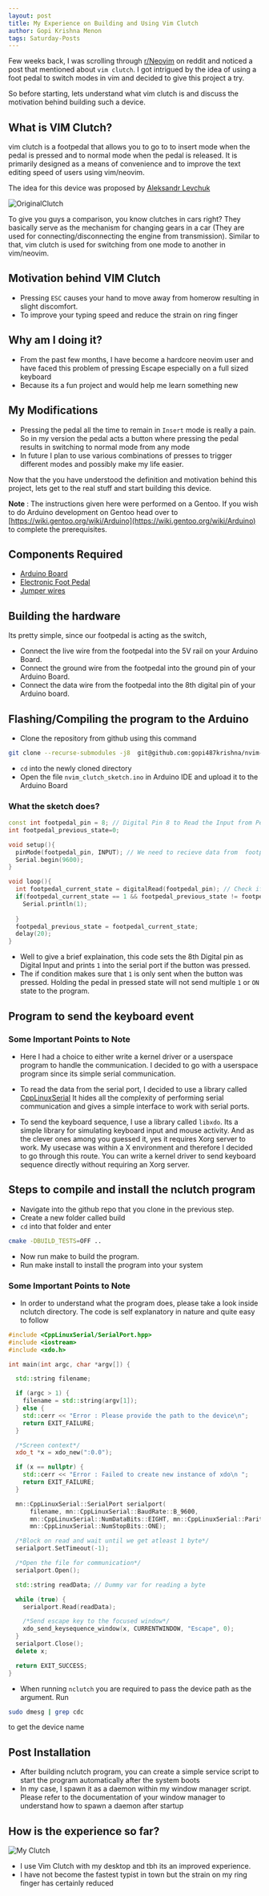 ```yaml
---
layout: post
title: My Experience on Building and Using Vim Clutch
author: Gopi Krishna Menon
tags: Saturday-Posts
---
```


Few weeks back, I was scrolling through [r/Neovim](https://www.reddit.com/r/neovim/) on reddit and noticed a post that mentioned about `vim clutch`. I got intrigued by the idea of using
a foot pedal to switch modes in vim and decided to give this project a try.

So before starting, lets understand what vim clutch is and discuss the motivation behind building such a device.

## What is VIM Clutch?

vim clutch is a footpedal that allows you to go to to insert mode when the pedal is pressed and to normal mode when the pedal is released. 
It is primarily designed as  a means of convenience and to improve the text editing speed of users using vim/neovim.


The idea for this device was proposed by  [Aleksandr Levchuk](https://github.com/alevchuk/vim-clutch) 


![OriginalClutch](/assets/posts_img/2022-10-01-VImClutchExp/original-clutch.jpg)

To give you guys a comparison, you know clutches in cars right? They basically serve as the mechanism for changing gears in a car 
(They are used for connecting/disconnecting the engine from transmission). Similar to that, vim clutch is used for switching from
one mode to another in vim/neovim.

## Motivation behind VIM Clutch

- Pressing `ESC` causes your hand to move away from homerow resulting in slight discomfort.
- To improve your typing speed and reduce the strain on ring finger

## Why am I doing it?

- From the past few months, I have become a hardcore neovim user and have faced this problem of pressing Escape
  especially on a full sized keyboard
- Because its a fun project and would help me learn something new

## My Modifications

- Pressing the pedal all the time to remain in `Insert` mode is really a pain. So in my version
the pedal acts a button where pressing the pedal results in switching to normal mode from any mode
- In future I plan to use various combinations of presses to trigger different modes and possibly make my life easier.

Now that the you have understood the definition and motivation behind this project, lets get to the real stuff and start
building this device.

**Note** : The instructions given here were performed on a Gentoo. If you wish to do Arduino development on Gentoo head over to
[https://wiki.gentoo.org/wiki/Arduino](https://wiki.gentoo.org/wiki/Arduino) to complete the prerequisites.


## Components Required

- [Arduino Board](https://amzn.eu/d/hOcHe6V)
- [Electronic Foot Pedal](https://amzn.eu/d/3CVp30r)
- [Jumper wires](https://amzn.eu/d/3zbHn8s)

## Building the hardware

Its pretty simple, since our footpedal is acting as the switch,
- Connect the live wire from the footpedal into the 5V rail on your Arduino Board.
- Connect the ground wire from the footpedal into the ground pin of your Arduino Board.
- Connect the data wire from the footpedal into the 8th digital pin of your Arduino board.

## Flashing/Compiling the program to the Arduino
- Clone the repository from github using this command
```bash
git clone --recurse-submodules -j8  git@github.com:gopi487krishna/nvim-clutch.git
```
- `cd` into the newly cloned directory
- Open the file `nvim_clutch_sketch.ino` in Arduino IDE and upload it to the Arduino Board

### What the sketch does?

```cpp
const int footpedal_pin = 8; // Digital Pin 8 to Read the Input from Pedal
int footpedal_previous_state=0;

void setup(){
  pinMode(footpedal_pin, INPUT); // We need to recieve data from  footpedal
  Serial.begin(9600);
}

void loop(){
  int footpedal_current_state = digitalRead(footpedal_pin); // Check if pressed or released
  if(footpedal_current_state == 1 && footpedal_previous_state != footpedal_current_state){
    Serial.println(1);
    
  }   
  footpedal_previous_state = footpedal_current_state;
  delay(20);
}
```
- Well to give a brief explaination, this code sets the 8th Digital pin as Digital Input and prints 
`1` into the serial port if the button was pressed. 
- The if condition makes sure that `1` is only sent when the button was pressed. Holding the pedal
in pressed state will not send multiple `1` or `ON` state to the program.

## Program to send the keyboard event

### Some Important Points to Note
- Here I had a choice to either write a kernel driver or a userspace program to handle the communication.
I decided to go with a userspace program since its simple serial communication.

- To read the data from the serial port, I decided to use a library called [CppLinuxSerial](https://github.com/gbmhunter/CppLinuxSerial.git)
It hides all the complexity of performing serial communication and gives a simple interface to work with serial ports.

- To send the keyboard sequence, I use a library called `libxdo`. Its a simple library for simulating keyboard input and mouse activity.
And as the clever ones among you guessed it, yes it requires Xorg server to work. My usecase was within a X environment and therefore I decided
to go through this route. You can write a kernel driver to send keyboard sequence directly without requiring an Xorg server.

## Steps to compile and install the nclutch program
- Navigate into the github repo that you clone in the previous step.
- Create a new folder called build
- `cd` into that folder and enter
```bash
cmake -DBUILD_TESTS=OFF ..
```
- Now run make to build the program.
- Run make install to install the program into your system

<script id="asciicast-4BjBsjfJVasiHHm3znUR4pYQb" src="https://asciinema.org/a/4BjBsjfJVasiHHm3znUR4pYQb.js" async></script>
### Some Important Points to Note
- In order to understand what the program does, please take a look inside nclutch directory. The code is self explanatory in 
nature and quite easy to follow

```cpp
#include <CppLinuxSerial/SerialPort.hpp>
#include <iostream>
#include <xdo.h>

int main(int argc, char *argv[]) {

  std::string filename;

  if (argc > 1) {
    filename = std::string(argv[1]);
  } else {
    std::cerr << "Error : Please provide the path to the device\n";
    return EXIT_FAILURE;
  }

  /*Screen context*/
  xdo_t *x = xdo_new(":0.0");

  if (x == nullptr) {
    std::cerr << "Error : Failed to create new instance of xdo\n ";
    return EXIT_FAILURE;
  }

  mn::CppLinuxSerial::SerialPort serialport(
      filename, mn::CppLinuxSerial::BaudRate::B_9600,
      mn::CppLinuxSerial::NumDataBits::EIGHT, mn::CppLinuxSerial::Parity::NONE,
      mn::CppLinuxSerial::NumStopBits::ONE);

  /*Block on read and wait until we get atleast 1 byte*/
  serialport.SetTimeout(-1);

  /*Open the file for communication*/
  serialport.Open();

  std::string readData; // Dummy var for reading a byte

  while (true) {
    serialport.Read(readData);

    /*Send escape key to the focused window*/
    xdo_send_keysequence_window(x, CURRENTWINDOW, "Escape", 0);
  }
  serialport.Close();
  delete x;

  return EXIT_SUCCESS;
}
```
- When running `nclutch` you are required to pass the device path as the argument. Run 
```bash
sudo dmesg | grep cdc 
```
to get the device name

<script id="asciicast-NdbhdXjytSvxFgaruK3cjAazA" src="https://asciinema.org/a/NdbhdXjytSvxFgaruK3cjAazA.js" async></script>

## Post Installation
- After building nclutch program, you can create a simple service script to start the program automatically
after the system boots
- In my case, I spawn it as a daemon within my window manager script. Please refer to the documentation of your
window manager to understand how to spawn a daemon after startup

<script id="asciicast-RQRDdizZDok9glLLeFYxVPrUX" src="https://asciinema.org/a/RQRDdizZDok9glLLeFYxVPrUX.js" async></script>


## How is the experience so far?
![My Clutch](/assets/posts_img/2022-10-01-VImClutchExp/my_clutch.jpeg)
- I use Vim Clutch with my desktop and tbh its an improved experience.
- I have not become the fastest typist in town but the strain on my ring finger
has certainly reduced




